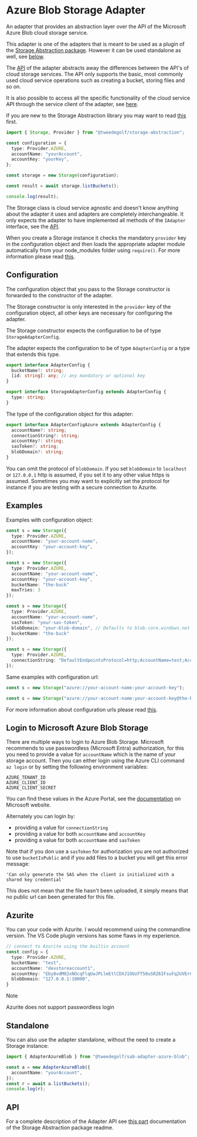 # Azure Blob Storage Adapter

An adapter that provides an abstraction layer over the API of the Microsoft Azure Blob cloud storage service.

This adapter is one of the adapters that is meant to be used as a plugin of the [Storage Abstraction package](https://www.npmjs.com/package/@tweedegolf/storage-abstraction). However it can be used standalone as well, see [below](#standalone).

The [API](https://github.com/tweedegolf/storage-abstraction/tree/master?tab=readme-ov-file#adapter-api) of the adapter abstracts away the differences between the API's of cloud storage services. The API only supports the basic, most commonly used cloud service operations such as creating a bucket, storing files and so on.

It is also possible to access all the specific functionality of the cloud service API through the service client of the adapter, see [here](https://github.com/tweedegolf/storage-abstraction/tree/master?tab=readme-ov-file#getserviceclient).

If you are new to the Storage Abstraction library you may want to read [this](https://github.com/tweedegolf/storage-abstraction/blob/master/README.md#how-it-works) first.

```typescript
import { Storage, Provider } from "@tweedegolf/storage-abstraction";

const configuration = {
  type: Provider.AZURE,
  accountName: "yourAccount",
  accountKey: "yourKey",
};

const storage = new Storage(configuration);

const result = await storage.listBuckets();

console.log(result);
```

The Storage class is cloud service agnostic and doesn't know anything about the adapter it uses and adapters are completely interchangeable. It only expects the adapter to have implemented all methods of the `IAdapter` interface, see the [API](https://github.com/tweedegolf/storage-abstraction/blob/master/README.md#adapter-api).

When you create a Storage instance it checks the mandatory `provider` key in the configuration object and then loads the appropriate adapter module automatically from your node_modules folder using `require()`. For more information please read [this](https://github.com/tweedegolf/storage-abstraction/blob/master/README.md#register-your-adapter).

## Configuration

The configuration object that you pass to the Storage constructor is forwarded to the constructor of the adapter.

The Storage constructor is only interested in the `provider` key of the configuration object, all other keys are necessary for configuring the adapter.

The Storage constructor expects the configuration to be of type `StorageAdapterConfig`.

The adapter expects the configuration to be of type `AdapterConfig` or a type that extends this type.

```typescript
export interface AdapterConfig {
  bucketName?: string;
  [id: string]: any; // any mandatory or optional key
}

export interface StorageAdapterConfig extends AdapterConfig {
  type: string;
}
```

The type of the configuration object for this adapter:

```typescript
export interface AdapterConfigAzure extends AdapterConfig {
  accountName?: string;
  connectionString?: string;
  accountKey?: string;
  sasToken?: string;
  blobDomain?: string;
}
```

You can omit the protocol of `blobDomain`. If you set `blobDomain` to `localhost` or `127.0.0.1` http is assumed, if you set it to any other value https is assumed. Sometimes you may want to explicitly set the protocol for instance if you are testing with a secure connection to Azurite.

## Examples

Examples with configuration object:

```typescript
const s = new Storage({
  type: Provider.AZURE,
  accountName: "your-account-name",
  accountKey: "your-account-key",
});

const s = new Storage({
  type: Provider.AZURE,
  accountName: "your-account-name",
  accountKey: "your-account-key",
  bucketName: "the-buck"
  maxTries: 3
});

const s = new Storage({
  type: Provider.AZURE,
  accountName: "your-account-name",
  sasToken: "your-sas-token",
  blobDomain: "your-blob-domain", // Defaults to blob.core.windows.net
  bucketName: "the-buck"
});

const s = new Storage({
  type: Provider.AZURE,
  connectionString: "DefaultEndpointsProtocol=http;AccountName=test;AccountKey=test;BlobEndpoint=http://127.0.0.1:10000/test"
});
```

Same examples with configuration url:

```typescript
const s = new Storage("azure://your-account-name:your-account-key");

const s = new Storage("azure://your-account-name:your-account-key@the-buck?maxTries=3");
```

For more information about configuration urls please read [this](https://github.com/tweedegolf/storage-abstraction/blob/master/README.md#configuration-url).

## Login to Microsoft Azure Blob Storage

There are multiple ways to login to Azure Blob Storage. Microsoft recommends to use passwordless (Microsoft Entra) authorization, for this you need to provide a value for `accountName` which is the name of your storage account. Then you can either login using the Azure CLI command `az login` or by setting the following environment variables:

```shell
AZURE_TENANT_ID
AZURE_CLIENT_ID
AZURE_CLIENT_SECRET

```

You can find these values in the Azure Portal, see the [documentation](https://learn.microsoft.com/en-us/azure/developer/javascript/sdk/authentication/local-development-environment-developer-account?tabs=azure-portal%2Csign-in-azure-powershell) on Microsoft website.

Alternately you can login by:

- providing a value for `connectionString`
- providing a value for both `accountName` and `accountKey`
- providing a value for both `accountName` and `sasToken`

Note that if you don use a `sasToken` for authorization you are not authorized to use `bucketIsPublic` and if you add files to a bucket you will get this error message:

`'Can only generate the SAS when the client is initialized with a shared key credential'`

This does not mean that the file hasn't been uploaded, it simply means that no public url can been generated for this file.

## Azurite

You can your code with Azurite. I would recommend using the commandline version. The VS Code plugin versions has some flaws in my experience. 

```typescript
// connect to Azurite using the builtin account
const config = {
  type: Provider.AZURE,
  bucketName: "test",
  accountName: "devstoreaccount1",
  accountKey: "Eby8vdM02xNOcqFlqUwJPLlmEtlCDXJ1OUzFT50uSRZ6IFsuFq2UVErCz4I6tq/K1SZFPTOtr/KBHBeksoGMGw==",
  blobDomain: "127.0.0.1:10000",
}
```
> [!NOTE]
> Azurite does not support passwordless login

## Standalone

You can also use the adapter standalone, without the need to create a Storage instance:

```typescript
import { AdapterAzureBlob } from "@tweedegolf/sab-adapter-azure-blob";

const a = new AdapterAzureBlob({
  accountName: "yourAccount",
});
const r = await a.listBuckets();
console.log(r);
```

## API

For a complete description of the Adapter API see [this part](https://github.com/tweedegolf/storage-abstraction/blob/master/README.md#adapter-api) documentation of the Storage Abstraction package readme.
